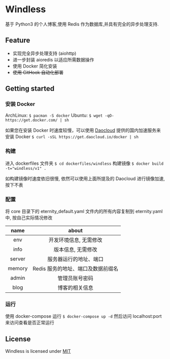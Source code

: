 # Windless

基于 Python3 的个人博客,使用 Redis 作为数据库,并具有完全的异步处理支持.

## Feature
  
  - 实现完全异步处理支持 (aiohttp)
  - 进一步封装 aioredis 以适应所需数据操作
  - 使用 Docker 简化安装
  - ~~使用 GitHook 自动化部署~~

## Getting started

### 安装 Docker

ArchLinux: 
`$ pacman -S docker`
Ubuntu: 
`$ wget -qO- https://get.docker.com/ | sh`

如果您在安装 Docker 时速度较慢，可以使用 [Daocloud](https://www.daocloud.io/) 提供的国内加速服务来安装 Docker
`$ curl -sSL https://get.daocloud.io/docker | sh`

### 构建

进入 dockerfiles 文件夹
`$ cd dockerfiles/windless`
构建镜像
`$ docker build -t="windless/v1" .`

如构建镜像时速度依旧很慢, 依然可以使用上面所提及的 Daocloud 进行镜像加速, 按下不表

### 配置

将 core 目录下的 eternity_default.yaml 文件内的所有内容复制到 eternity.yaml 中, 按自己实际情况修改

| name     | about              |
| :------: | :-----------------:|
|env       | 开发环境信息, 无需修改|
|info      | 版本信息, 无需修改|
|server    | 服务器运行的地址、端口|
|memory    | Redis 服务的地址、端口及数据前缀名|
|admin     | 管理员账号密码|
|blog      | 博客的相关信息|
### 运行

使用 docker-compose 运行
`$ docker-compose up -d`
然后访问 localhost:port 来访问查看是否正常运行


## License

Windless is licensed under [MIT](http://opensource.org/licenses/MIT)
